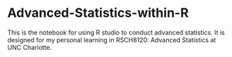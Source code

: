 # Advanced-Statistics-within-R
This is the notebook for using R studio to conduct advanced statistics. It is designed for my personal learning in RSCH8120: Advanced Statistics at UNC Charlotte.
